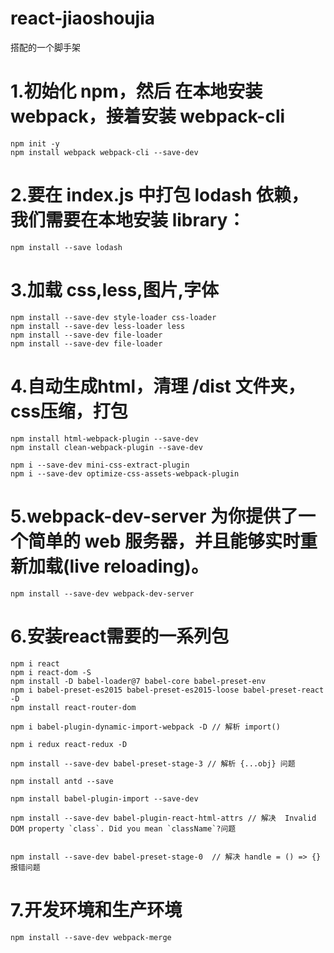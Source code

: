 # react-jiaoshoujia
搭配的一个脚手架


# 1.初始化 npm，然后 在本地安装 webpack，接着安装 webpack-cli

```
npm init -y
npm install webpack webpack-cli --save-dev
```

# 2.要在 index.js 中打包 lodash 依赖，我们需要在本地安装 library：

```
npm install --save lodash
```

# 3.加载 css,less,图片,字体

```
npm install --save-dev style-loader css-loader
npm install --save-dev less-loader less
npm install --save-dev file-loader
npm install --save-dev file-loader
```

# 4.自动生成html，清理 /dist 文件夹，css压缩，打包

```
npm install html-webpack-plugin --save-dev
npm install clean-webpack-plugin --save-dev

npm i --save-dev mini-css-extract-plugin
npm i --save-dev optimize-css-assets-webpack-plugin
```

# 5.webpack-dev-server 为你提供了一个简单的 web 服务器，并且能够实时重新加载(live reloading)。

```
npm install --save-dev webpack-dev-server
```

# 6.安装react需要的一系列包

```
npm i react
npm i react-dom -S
npm install -D babel-loader@7 babel-core babel-preset-env
npm i babel-preset-es2015 babel-preset-es2015-loose babel-preset-react -D
npm install react-router-dom

npm i babel-plugin-dynamic-import-webpack -D // 解析 import()

npm i redux react-redux -D

npm install --save-dev babel-preset-stage-3 // 解析 {...obj} 问题

npm install antd --save

npm install babel-plugin-import --save-dev

npm install --save-dev babel-plugin-react-html-attrs // 解决  Invalid DOM property `class`. Did you mean `className`?问题


npm install --save-dev babel-preset-stage-0  // 解决 handle = () => {} 报错问题

```

# 7.开发环境和生产环境

```
npm install --save-dev webpack-merge
```